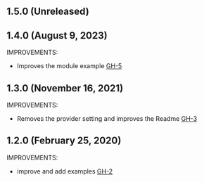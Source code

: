 ## 1.5.0 (Unreleased)
## 1.4.0 (August 9, 2023)

IMPROVEMENTS:

- Improves the module example [GH-5](https://github.com/terraform-alicloud-modules/terraform-alicloud-slb-listener/pull/5)

## 1.3.0 (November 16, 2021)

IMPROVEMENTS:

- Removes the provider setting and improves the Readme [GH-3](https://github.com/terraform-alicloud-modules/terraform-alicloud-slb-listener/pull/3)

## 1.2.0 (February 25, 2020)

IMPROVEMENTS:

- improve and add examples [GH-2](https://github.com/terraform-alicloud-modules/terraform-alicloud-slb-listener/pull/2)
